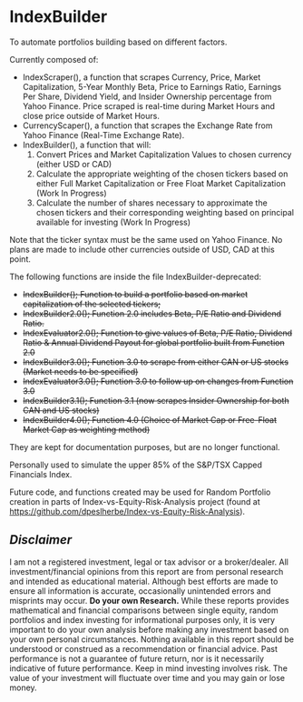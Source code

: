 # IndexBuilder
To automate portfolios building based on different factors.

Currently composed of:

- IndexScraper(), a function that scrapes Currency, Price, Market Capitalization, 5-Year Monthly Beta, Price to Earnings Ratio, Earnings Per Share, Dividend Yield, and Insider Ownership percentage from Yahoo Finance. Price scraped is real-time during Market Hours and close price outside of Market Hours.
- CurrencyScaper(), a function that scrapes the Exchange Rate from Yahoo Finance (Real-Time Exchange Rate).
- IndexBuilder(), a function that will:
  1. Convert Prices and Market Capitalization Values to chosen currency (either USD or CAD)
  2. Calculate the appropriate weighting of the chosen tickers based on either Full Market Capitalization or Free Float Market Capitalization (Work In Progress)
  3. Calculate the number of shares necessary to approximate the chosen tickers and their corresponding weighting based on principal available for investing (Work In Progress)

Note that the ticker syntax must be the same used on Yahoo Finance.
No plans are made to include other currencies outside of USD, CAD at this point.

The following functions are inside the file IndexBuilder-deprecated:
- ~~IndexBuilder(); Function to build a portfolio based on market capitalization of the selected tickers;~~
- ~~IndexBuilder2.0(); Function 2.0 includes Beta, P/E Ratio and Dividend Ratio.~~
- ~~IndexEvaluator2.0(); Function to give values of Beta, P/E Ratio, Dividend Ratio & Annual Dividend Payout for global portfolio built from Function 2.0~~
- ~~IndexBuilder3.0(); Function 3.0 to scrape from either CAN or US stocks (Market needs to be specified)~~
- ~~IndexEvaluator3.0(); Function 3.0 to follow up on changes from Function 3.0~~
- ~~IndexBuilder3.1(); Function 3.1 (now scrapes Insider Ownership for both CAN and US stocks)~~
- ~~IndexBuilder4.0(); Function 4.0 (Choice of Market Cap or Free-Float Market Cap as weighting method)~~

They are kept for documentation purposes, but are no longer functional.

Personally used to simulate the upper 85% of the S&P/TSX Capped Financials Index.

Future code, and functions created may be used for Random Portfolio creation in parts of Index-vs-Equity-Risk-Analysis project (found at https://github.com/dpeslherbe/Index-vs-Equity-Risk-Analysis).

## *Disclaimer*

I am not a registered investment, legal or tax advisor or a broker/dealer. All investment/financial opinions from this report are from personal research and intended as educational material. Although best efforts are made to ensure all information is accurate, occasionally unintended errors and misprints may occur.
**Do your own Research.**
While these reports provides mathematical and financial comparisons between single equity, random portfolios and index investing for informational purposes only, it is very important to do your own analysis before making any investment based on your own personal circumstances. Nothing available in this report should be understood or construed as a recommendation or financial advice.
Past performance is not a guarantee of future return, nor is it necessarily indicative of future performance. Keep in mind investing involves risk. The value of your investment will fluctuate over time and you may gain or lose money.
